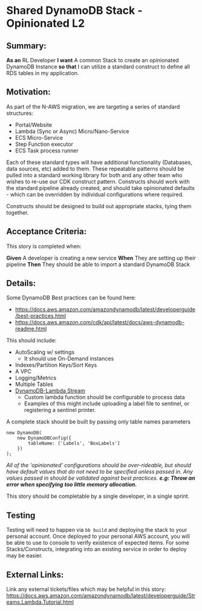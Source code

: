 
# Shared DynamoDB Stack  - Opinionated L2
## Summary:
**As an** RL Developer **I want** A common Stack to create an opinionated DynamoDB Instance **so that** I can utilize a standard construct to define all RDS tables in my application.

## Motivation:
As part of the N-AWS migration, we are targeting a series of standard structures:

- Portal/Website
- Lambda (Sync or Async) Micro/Nano-Service
- ECS Micro-Service
- Step Function executor
- ECS Task process runner

Each of these standard types will have additional functionality (Databases, data sources, etc) added to them. These repeatable patterns should be pulled into a standard working library for both   and any other team who wishes to re-use our CDK construct pattern. Constructs should work with the standard pipeline already created, and should take opinionated defaults - which can be overridden by individual configurations where required.

Constructs should be designed to build out appropriate stacks, tying them together.

## Acceptance Criteria:
This story is completed when:

**Given** A developer is creating a new service
**When** They are setting up their pipeline
**Then** They should be able to import a standard DynamoDB Stack

## Details:

Some DynamoDB Best practices can be found here:
* https://docs.aws.amazon.com/amazondynamodb/latest/developerguide/best-practices.html
* https://docs.aws.amazon.com/cdk/api/latest/docs/aws-dynamodb-readme.html

This should include:

* AutoScaling w/ settings
    * It should use On-Demand instances
* Indexes/Partition Keys/Sort Keys
* A VPC
* Logging/Metrics
* Multiple Tables
* [DynamoDB-Lambda Stream](https://docs.aws.amazon.com/amazondynamodb/latest/developerguide/Streams.Lambda.Tutorial.html)
    * Custom lambda function should be configurable to process data
    * Examples of this might include uploading a label file to sentinel, or registering a sentinel printer.

A complete stack should be built by passing only table names parameters

```
new DynamoDB(
    new DynamoDBConfig({
        tableName: ['Labels', 'BoxLabels']
    })
);
```


*All of the 'opinionated' configurations should be over-rideable, but should have default values that do not need to be specified unless passed in. Any values passed in should be validated against best practices. **e.g: Throw an error when specifying too little memory allocation.***


This story should be completable by a single developer, in a single sprint.

## Testing
Testing will need to happen via `bb build` and deploying the stack to your personal account. Once deployed to your personal AWS account, you will be able to use to console to verify existence of expected items. For some Stacks/Constructs, integrating into an existing service in order to deploy may be easier.

## External Links:
Link any external tickets/files which may be helpful in this story:
https://docs.aws.amazon.com/amazondynamodb/latest/developerguide/Streams.Lambda.Tutorial.html

